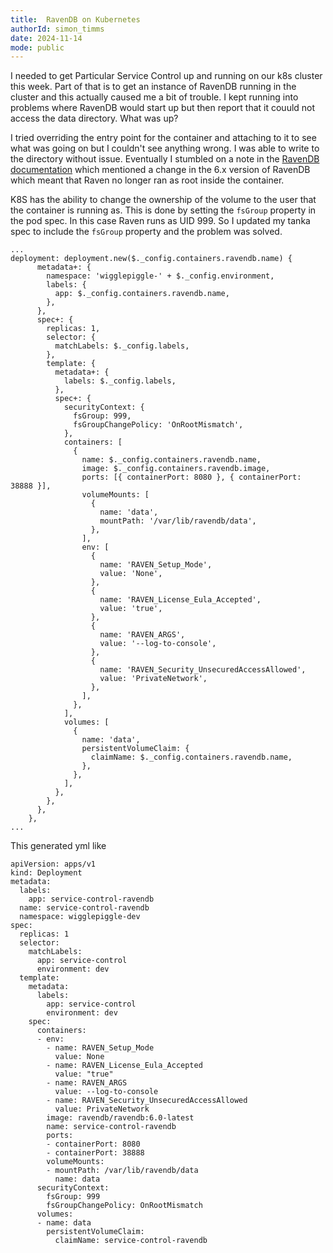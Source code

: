 ```yaml
---
title:  RavenDB on Kubernetes
authorId: simon_timms
date: 2024-11-14
mode: public
---
```




I needed to get Particular Service Control up and running on our k8s cluster this week. Part of that is to get an instance of RavenDB running in the cluster and this actually caused me a bit of trouble. I kept running into problems where RavenDB would start up but then report that it couuld not access the data directory. What was up?

I tried overriding the entry point for the container and attaching to it to see what was going on but I couldn't see anything wrong. I was able to write to the directory without issue. Eventually I stumbled on a note in the [RavenDB documentation](https://ravendb.net/docs/article-page/6.0/csharp/migration/server/docker) which mentioned a change in the 6.x version of RavenDB which meant that Raven no longer ran as root inside the container. 

K8S has the ability to change the ownership of the volume to the user that the container is running as. This is done by setting the `fsGroup` property in the pod spec. In this case Raven runs as UID 999. So I updated my tanka spec to include the `fsGroup` property and the problem was solved. 

```
...
deployment: deployment.new($._config.containers.ravendb.name) {
      metadata+: {
        namespace: 'wigglepiggle-' + $._config.environment,
        labels: {
          app: $._config.containers.ravendb.name,
        },
      },
      spec+: {
        replicas: 1,
        selector: {
          matchLabels: $._config.labels,
        },
        template: {
          metadata+: {
            labels: $._config.labels,
          },
          spec+: {
            securityContext: {
              fsGroup: 999,
              fsGroupChangePolicy: 'OnRootMismatch',
            },
            containers: [
              {
                name: $._config.containers.ravendb.name,
                image: $._config.containers.ravendb.image,
                ports: [{ containerPort: 8080 }, { containerPort: 38888 }],
                volumeMounts: [
                  {
                    name: 'data',
                    mountPath: '/var/lib/ravendb/data',
                  },
                ],
                env: [
                  {
                    name: 'RAVEN_Setup_Mode',
                    value: 'None',
                  },
                  {
                    name: 'RAVEN_License_Eula_Accepted',
                    value: 'true',
                  },
                  {
                    name: 'RAVEN_ARGS',
                    value: '--log-to-console',
                  },
                  {
                    name: 'RAVEN_Security_UnsecuredAccessAllowed',
                    value: 'PrivateNetwork',
                  },
                ],
              },
            ],
            volumes: [
              {
                name: 'data',
                persistentVolumeClaim: {
                  claimName: $._config.containers.ravendb.name,
                },
              },
            ],
          },
        },
      },
    },
...
```

This generated yml like 

```
apiVersion: apps/v1
kind: Deployment
metadata:
  labels:
    app: service-control-ravendb
  name: service-control-ravendb
  namespace: wigglepiggle-dev
spec:
  replicas: 1
  selector:
    matchLabels:
      app: service-control
      environment: dev
  template:
    metadata:
      labels:
        app: service-control
        environment: dev
    spec:
      containers:
      - env:
        - name: RAVEN_Setup_Mode
          value: None
        - name: RAVEN_License_Eula_Accepted
          value: "true"
        - name: RAVEN_ARGS
          value: --log-to-console
        - name: RAVEN_Security_UnsecuredAccessAllowed
          value: PrivateNetwork
        image: ravendb/ravendb:6.0-latest
        name: service-control-ravendb
        ports:
        - containerPort: 8080
        - containerPort: 38888
        volumeMounts:
        - mountPath: /var/lib/ravendb/data
          name: data
      securityContext:
        fsGroup: 999
        fsGroupChangePolicy: OnRootMismatch
      volumes:
      - name: data
        persistentVolumeClaim:
          claimName: service-control-ravendb
```
